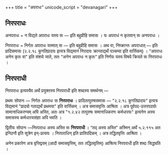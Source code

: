 +++
title = "अपराधः"
unicode_script = "devanagari"
+++

## निरपराधः
अनपराधः = न विद्यते अपराधः यस्य सः — इति बहुव्रीहि समासः । यः अपराधं न कृतवान् सः अनपराधः ।

निरपराधः = निर्गतः अपराधः यस्मात् सः — इति बहुव्रीहि समासः । अथ वा,  निष्क्रान्तः अपराधात् — इति प्रादिसमासः (२.२.१८ कुगतिप्रादयः इत्यत्र विद्यमानं निरादयः क्रान्ताद्यर्थे पञ्चम्या इति वार्त्तिकम्) । “अपराधः अनेन कृतः वा” इति संशये जाते, ततः “अनेन अपराधः न कृतः” इति निर्णयः यस्य विषये क्रियते सः निरपराधः ।

## निरपराधी
निरपराधः इत्यस्यैव अर्थे प्रयुक्तस्य निरपराधी इति शब्दस्य समर्थनम् —

प्रथमः सोपानः — निर्गतः अपराधः सः **निरपराधः** । प्रादितत्पुरुषसमासः — "२.२.१८ कुगतिप्रादयः" इत्यत्र विद्यमानं "प्रादयो गताद्यर्थे प्रथमया" इति वार्त्तिकम् । अत्र समासवृत्तिः आश्रिता । अत्र पूर्वपद-उत्तरपदयोः सामानाधिकरण्यम् अपि अस्ति, अतः अत्र "१.२.४२ तत्पुरुषः समानाधिकरणः कर्मधारयः" इत्यनेन अस्य समासस्य  कर्मधारयसंज्ञा अपि भवति ।

द्वितीयः सोपानः —निरपराधः अस्य अस्ति सः **निरपराधी** । “तद् अस्य अस्ति” अस्मिन् अर्थे ५.२.११५ अत इनिठनौ इति सूत्रेण इन्-प्रत्ययः । निरपराधिन् इति प्रातिपदिकम् । अत्र तद्धितवृत्तिः आश्रिता ।

अनेन प्रकारेण अत्र वृत्तिद्वयम् (आदौ समासवृत्तिम्, ततः तद्धितवृत्तिम्) आश्रित्य निरपराधी इति शब्दः सिद्ध्यति । 

